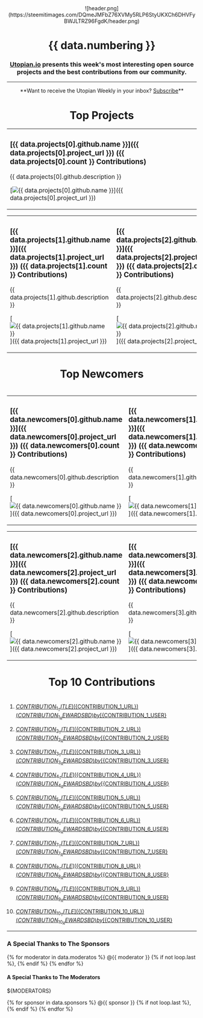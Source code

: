 <center>![header.png](https://steemitimages.com/DQmeJMFbZ76XVMy5RLP6StyUKXCh6DHVFyBWJLTRZ96FgdK/header.png)</center>

# <center>{{ data.numbering }}</center>

### <center>**[Utopian.io](https://utopian.io) presents this week's most interesting open source projects and the best contributions from our community.**</center>

<hr />

<center>**Want to receive the Utopian Weekly in your inbox? <a href="http://eepurl.com/c-TKu1">Subscribe</a>**</center>

# <center>Top Projects</center>

<table><tr><td>

### [{{ data.projects[0].github.name }}]({{ data.projects[0].project_url }}) ({{ data.projects[0].count }} Contributions)
{{ data.projects[0].github.description }}

[![{{ data.projects[0].github.name }}](${PROJECT_1_IMAGE})]({{ data.projects[0].project_url }})

</td></tr></table>

<table><tr><td>

### [{{ data.projects[1].github.name }}]({{ data.projects[1].project_url }}) ({{ data.projects[1].count }} Contributions)
{{ data.projects[1].github.description }}

[![{{ data.projects[1].github.name }}](${PROJECT_1_IMAGE})]({{ data.projects[1].project_url }})

</td><td>

### [{{ data.projects[2].github.name }}]({{ data.projects[2].project_url }}) ({{ data.projects[2].count }} Contributions)
{{ data.projects[2].github.description }}

[![{{ data.projects[2].github.name }}](${PROJECT_1_IMAGE})]({{ data.projects[2].project_url }})

</td></tr></table>

# <center>Top Newcomers</center>
#

<table><tr><td>

### [{{ data.newcomers[0].github.name }}]({{ data.newcomers[0].project_url }}) ({{ data.newcomers[0].count }} Contributions)
{{ data.newcomers[0].github.description }}

[![{{ data.newcomers[0].github.name }}](${PROJECT_1_IMAGE})]({{ data.newcomers[0].project_url }})

</td><td>

### [{{ data.newcomers[1].github.name }}]({{ data.newcomers[1].project_url }}) ({{ data.newcomers[1].count }} Contributions)
{{ data.newcomers[1].github.description }}

[![{{ data.newcomers[1].github.name }}](${PROJECT_1_IMAGE})]({{ data.newcomers[1].project_url }})

</td></tr></table>

<table><tr><td>

### [{{ data.newcomers[2].github.name }}]({{ data.newcomers[2].project_url }}) ({{ data.newcomers[2].count }} Contributions)
{{ data.newcomers[2].github.description }}

[![{{ data.newcomers[2].github.name }}](${PROJECT_1_IMAGE})]({{ data.newcomers[2].project_url }})

</td><td>

### [{{ data.newcomers[3].github.name }}]({{ data.newcomers[3].project_url }}) ({{ data.newcomers[3].count }} Contributions)
{{ data.newcomers[3].github.description }}

[![{{ data.newcomers[3].github.name }}](${PROJECT_1_IMAGE})]({{ data.newcomers[3].project_url }})


</td></tr></table>

# <center>Top 10 Contributions</center>
#

1. [${CONTRIBUTION_1_TITLE}](${CONTRIBUTION_1_URL}) (${CONTRIBUTION_1_REWARD} SBD)
by [${CONTRIBUTION_1_USER}](https://utopian.io/@${CONTRIBUTION_1_USER})

2. [${CONTRIBUTION_2_TITLE}](${CONTRIBUTION_2_URL}) (${CONTRIBUTION_2_REWARD} SBD)
by [${CONTRIBUTION_2_USER}](https://utopian.io/@${CONTRIBUTION_2_USER})

3. [${CONTRIBUTION_3_TITLE}](${CONTRIBUTION_3_URL}) (${CONTRIBUTION_3_REWARD} SBD)
by [${CONTRIBUTION_3_USER}](https://utopian.io/@${CONTRIBUTION_3_USER})

4. [${CONTRIBUTION_4_TITLE}](${CONTRIBUTION_4_URL}) (${CONTRIBUTION_4_REWARD} SBD)
by [${CONTRIBUTION_4_USER}](https://utopian.io/@${CONTRIBUTION_4_USER})

5. [${CONTRIBUTION_5_TITLE}](${CONTRIBUTION_5_URL}) (${CONTRIBUTION_5_REWARD} SBD)
by [${CONTRIBUTION_5_USER}](https://utopian.io/@${CONTRIBUTION_5_USER})

6. [${CONTRIBUTION_6_TITLE}](${CONTRIBUTION_6_URL}) (${CONTRIBUTION_6_REWARD} SBD)
by [${CONTRIBUTION_6_USER}](https://utopian.io/@${CONTRIBUTION_6_USER})

7. [${CONTRIBUTION_7_TITLE}](${CONTRIBUTION_7_URL}) (${CONTRIBUTION_7_REWARD} SBD)
by [${CONTRIBUTION_7_USER}](https://utopian.io/@${CONTRIBUTION_7_USER})

8. [${CONTRIBUTION_8_TITLE}](${CONTRIBUTION_8_URL}) (${CONTRIBUTION_8_REWARD} SBD)
by [${CONTRIBUTION_8_USER}](https://utopian.io/@${CONTRIBUTION_8_USER})

9. [${CONTRIBUTION_9_TITLE}](${CONTRIBUTION_9_URL}) (${CONTRIBUTION_9_REWARD} SBD)
by [${CONTRIBUTION_9_USER}](https://utopian.io/@${CONTRIBUTION_9_USER})

10. [${CONTRIBUTION_10_TITLE}](${CONTRIBUTION_10_URL}) (${CONTRIBUTION_10_REWARD} SBD)
by [${CONTRIBUTION_10_USER}](https://utopian.io/@${CONTRIBUTION_10_USER})

<hr />

### A Special Thanks to The Sponsors

{% for moderator in data.moderatos %}
@{{ moderator }}
{% if not loop.last %}, {% endif %}
{% endfor %}

#### A Special Thanks to The Moderators

${MODERATORS}

{% for sponsor in data.sponsors %}
@{{ sponsor }}
{% if not loop.last %}, {% endif %}
{% endfor %}
